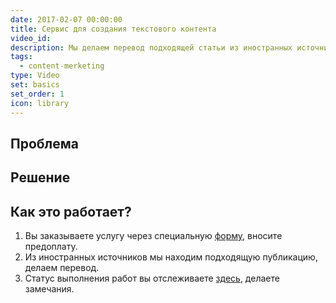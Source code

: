 ```yaml
---
date: 2017-02-07 00:00:00
title: Сервис для создания текстового контента
video_id: 
description: Мы делаем перевод подходящей статьи из иностранных источников.
tags:
  - content-merketing
type: Video
set: basics
set_order: 1
icon: library
---
```


## Проблема
 
## Решение

## Как это работает?

1. Вы заказываете услугу через специальную [форму](https://goo.gl/forms/zMRDufld6nN4Tqml1), вносите предоплату.
2. Из иностранных источников мы находим подходящую публикацию, делаем перевод.
3. Статус выполнения работ вы отслеживаете [здесь](https://enblabs.ru/status/), делаете замечания.